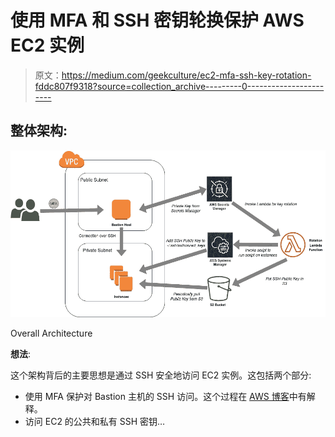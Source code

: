 # 使用 MFA 和 SSH 密钥轮换保护 AWS EC2 实例

> 原文：<https://medium.com/geekculture/ec2-mfa-ssh-key-rotation-fddc807f9318?source=collection_archive---------0----------------------->

## 整体架构:

![](img/f057a77797a3ec15314dfd3808e850ab.png)

Overall Architecture

**想法**:

这个架构背后的主要思想是通过 SSH 安全地访问 EC2 实例。这包括两个部分:

*   使用 MFA 保护对 Bastion 主机的 SSH 访问。这个过程在 [AWS 博客](https://aws.amazon.com/blogs/startups/securing-ssh-to-amazon-ec2-linux-hosts/)中有解释。
*   访问 EC2 的公共和私有 SSH 密钥…